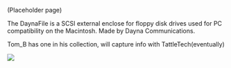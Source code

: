(Placeholder page)

The DaynaFile is a SCSI external enclose for floppy disk drives used for PC compatibility on the Macintosh. Made by Dayna Communications.

Tom_B has one in his collection, will capture info with TattleTech(eventually)


![](https://i.imgur.com/uEgMBL1.jpg)